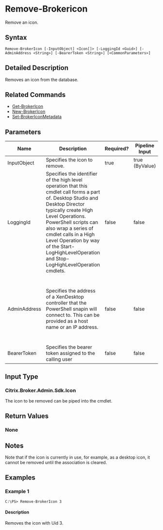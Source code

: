 ﻿
# Remove-Brokericon
Remove an icon.
## Syntax
```
Remove-BrokerIcon [-InputObject] <Icon[]> [-LoggingId <Guid>] [-AdminAddress <String>] [-BearerToken <String>] [<CommonParameters>]
```
## Detailed Description
Removes an icon from the database.


## Related Commands

* [Get-BrokerIcon](./Get-BrokerIcon/)
* [New-BrokerIcon](./New-BrokerIcon/)
* [Set-BrokerIconMetadata](./Set-BrokerIconMetadata/)
## Parameters
| Name   | Description | Required? | Pipeline Input | Default Value |
| --- | --- | --- | --- | --- |
| InputObject | Specifies the icon to remove. | true | true (ByValue) |  |
| LoggingId | Specifies the identifier of the high level operation that this cmdlet call forms a part of. Desktop Studio and Desktop Director typically create High Level Operations. PowerShell scripts can also wrap a series of cmdlet calls in a High Level Operation by way of the Start-LogHighLevelOperation and Stop-LogHighLevelOperation cmdlets. | false | false |  |
| AdminAddress | Specifies the address of a XenDesktop controller that the PowerShell snapin will connect to. This can be provided as a host name or an IP address. | false | false | Localhost. Once a value is provided by any cmdlet, this value will become the default. |
| BearerToken | Specifies the bearer token assigned to the calling user | false | false |  |

## Input Type

### Citrix.Broker.Admin.Sdk.Icon
The icon to be removed can be piped into the cmdlet.
## Return Values

### None

## Notes
Note that if the icon is currently in use, for example, as a desktop icon, it cannot be removed until the association is cleared.
## Examples

### Example 1
```
C:\PS> Remove-BrokerIcon 3
```
#### Description
Removes the icon with Uid 3.
